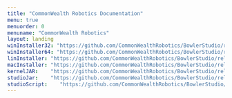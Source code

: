 ```yaml
---
title: "CommonWealth Robotics Documentation"
menu: true
menuorder: 0
menuname: "CommonWealth Robotics"
layout: landing
winInstaller32: "https://github.com/CommonWealthRobotics/BowlerStudio/releases/download/1.0.3/Windows-32-BowlerStudio-1.0.3.exe"
winInstaller64: "https://github.com/CommonWealthRobotics/BowlerStudio/releases/download/1.0.3/Windows-64-BowlerStudio-1.0.3.exe"
linInstaller: "https://github.com/CommonWealthRobotics/BowlerStudio/releases/download/1.0.3/Ubuntu-BowlerStudio-1.0.3.deb"
macInstaller: "https://github.com/CommonWealthRobotics/BowlerStudio/releases/download/1.0.3/MacOSX-BowlerStudio-1.0.3.zip"
kernelJAR:    "https://github.com/CommonWealthRobotics/BowlerStudio/releases/download/1.0.3/BowlerScriptingKernel-0.50.1-fat.jar"
studioJar:    "https://github.com/CommonWealthRobotics/BowlerStudio/releases/download/1.0.3/BowlerStudio.jar"
studioScript:    "https://github.com/CommonWealthRobotics/BowlerStudio/releases/download/1.0.3/bowlerstudio"
---
```


